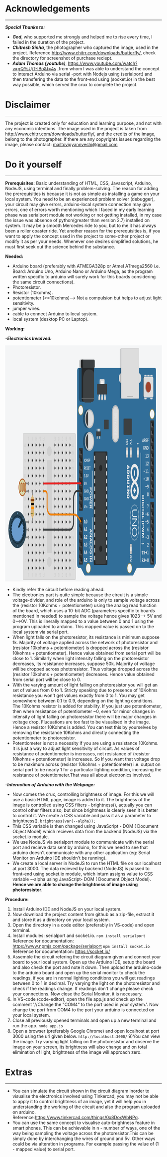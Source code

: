 # Acknowledgements
***
***Special Thanks to:***
* ***God***, who supported me strongly and helped me to rise every time, I failed in the duration of the project.
* ***Chitresh Sinha***, the photographer who captured the image, used in the project. Reference http://www.chitrr.com/downloads/butterfly/, check the directory for screenshot of purchase reciept.
* ***Adam Thomas (youtube)***, https://www.youtube.com/watch?v=gQYsUjT-IBo&t=4s ,from whom I was able to understand the concept to interact Arduino via serial -port with Nodejs using (serialport) and then transfering the data to the front-end using (socket.io) in the best way possible, which served the crux to complete the project.

# Disclaimer
***
The project is created only for education and learning purpose, and not with any economic intentions. The image used in the project is taken from http://www.chitrr.com/downloads/butterfly/, and the credits of the image, belong to the photographer. If there are any copyrights issues regarding the image, please contact: mailtovigyannveshi@gmail.com

# Do it yourself
***
**Prerequisites:**
 Basic understanding of HTML, CSS, Javascript, Arduino, NodeJS, using terminal and finally problem-solving. The reason for adding the prerequisities is because it is not as simple as installing a game on your local system. You need to be an experienced problem solver (debugger), your circuit may give errors, arduino-local system connection may give errors, one of errors worth mentioning which I faced in my early learning phase was serialport module not working or not getting installed, in my case the issue was absence of python(greater than version 2.7) installed on system. It may be a smooth Mercedes ride to you, but to me it has always been a roller coaster ride.  Yet another reason for the prerequisities is, if you want to apply the concept used in the project to some-other project or modify it as per your needs. Whenever one desires simplified solutions, he must first seek out the science behind the substance.

**Needed:**
* Arduino board (preferably with ATMEGA328p or Atmel ATmega2560 i.e. Board: Arduino Uno, Arduino Nano or Arduino Mega, as the program written specific to arduino will surely work for this boards considering the same circuit connections).
* Photoresistor.
* Resistor (10kohms).
* potentiometer (>=10kohms)--> Not a compulsion but helps to adjust light sensitivity.
* jumper wires.
* cable to connect Arduino to local system.
* local system (desktop PC or Laptop).

**Working:**

-***Electronics Involved:***

<img src="circuit-diagram.png" width="1030px" height="757px">

* Kindly refer the circuit before reading ahead.
* The electronics part is quite simple because the circuit is a simple voltage-divider, and role of the arduino is only to sample voltage across the (resistor 10Kohms + potentiometer) using the analog read function of the board, which uses a 10-bit ADC (parameters specific to boards mentioned in needed) to sample the voltage hence gives 1023--> 5V and 0-->0V. This is linerally mapped to a value between 0 and 1 using the program uploaded to arduino. This  mapped value is passed on to the local system via serial port.
* When light falls on the photoresistor, its resistance is minimum suppose 1k. Majority of voltage applied across the network of photoresistor and (resistor 10kohms + potentiometer) is dropped across the (resistor 10kohms + potentiometer). Hence value obtained from serial port will be close to 1. Similarly when light intensity falling on the photoresistor decreases, its resistance increases, suppose 50k. Majority of voltage will be dropped across photoresistor. Thus voltage dropped across the (resistor 10kohms + potentiometer) decreases. Hence value obtained from serial port will be close to 0. 
* With the varying amount of light falling on photoresistor you will get an set of values from 0 to 1. Stricty speaking due to presence of 10Kohms resistance you won't get values exactly from 0 to 1. You may get somewhere between 0.1 to 0.9, depending on the lighting conditions. The 10Kohms resistor is added for stability. If you just use potentiometer, then when resistance of potentiometer ~0, even for minor changes in intensity of light falling on photoresistor there will be major changes in voltage drop. Flucuations are too fast to be visualised in the image. Hence a resistor 10Kohms is added. You can test this by yourselves by removing the resistance 10Kohms and directly connecting the potentiometer to photoresistor. 
* Potentiometer is not a necessity if you are using a resistance 10Kohms. It is just a way to adjust light sensitivity of circuit. As values of resistance of potentiometer is increases, net resistance of (resistor 10kohms + potentiometer) is increases. So If you want that voltage drop to be maximum across (resistor 10kohms + potentiometer) i.e. output on serial port to be nearly 1 for a particular lighting condition, increasing the resistance of potentiometer.That was all about electronics involved.

-***Interaction of Arduino with the Webpage:***
* Now comes the crux, controlling brightness of image. For this we will use a basic HTML page, image is added to it. The brightness of the image is controlled using CSS filters - brightness(), actually you can control other filters also, but since brightness is clearly seen it is better to control it. We create a CSS variable and pass it as a parameter to brightness(). 
`brightness(var(--alpha));`
* This CSS variable is then changed using JavaScript - DOM ( Document Object Model) which recieves data from the backend (NodeJS) via the socket.io module. 
* We use NodeJS via serialport module to communicate with the serial port and recieve data sent by arduino, for this we need to see that arduino doesn't communicate  with any other application (eg: Serial Monitor on Arduino IDE shouldn't be running). 
* We create a local server in NodeJS to run the HTML file on our localhost at port 3000. The data recieved by backend (NodeJS) is passed to front-end  using socket.io module, which inturn assigns value to CSS variable --alpha using JavaScript- DOM ( Document Object Model). **Hence we are able to change the brightness of image using photoresistor**.

**Procedure:**
 1) Install Arduino IDE and NodeJS on your local system.
 2) Now download the project content from github as a zip-file, extract it and store it as a directory on your local system.
 3) Open the directory in a code editor (preferably in VS-code) and open terminal. 
 4) Install modules: serialport and socket.io.
`npm install serialport`
 Reference for documentation: https://www.npmjs.com/package/serialport
`npm install socket.io`
Reference for documentation: https://socket.io/
 5) Assemble the circuit refering the circuit diagram given and connect your board to your local system. Open up the Arduino IDE, setup the board and also check the port and note it down. Then upload the arduino-code to the arduino board and open up the serial monitor to check the readings, if you are in normal lighting conditions you will get readings between 0 to 1 in decimal. Try varying the light on the photoresistor and check if the readings change. If readings don't change please check your connections. Now close the Serial Monitor, it is necessary.
 6) In VS-code (code-editor), open the file app.js and check up the comment '//Change the "COM4" to the port used in your system.'. Now change the port from COM4 to the port your arduino is connected on your local system.
7) Close all previously opened terminals and open up a new terminal and run the app. 
`node app.js`
8) Open a browser (preferably Google Chrome) and open localhost at port 3000 using the url given below.
`http://localhost:3000/`
9)You can view the image. Try varying light falling on the photoresistor and observe the image on your screen, its brightness will also change and on total elimination of light, brightness of the image will approach zero.

# Extras
***
* You can simulate the circuit shown in the circuit diagram inorder to visualise the electronics involved using Tinkercad, you may not be able to apply it to control brightness of an image, yet it will help you in understanding the working of the circuit and also the program uploaded on arduino. Reference:https://www.tinkercad.com/things/0x8DoxWbNPq.
* You can use the same concept to visualise auto-brightness feature in smart phones. This can be achievable in n - number of ways, one of the way being sampling the voltage across the photoresistor.This can be simply done by interchanging the wires of ground and  5v. Other ways could be via alteration in programs. For example passing the value of (1 - mapped value) to serial port.
